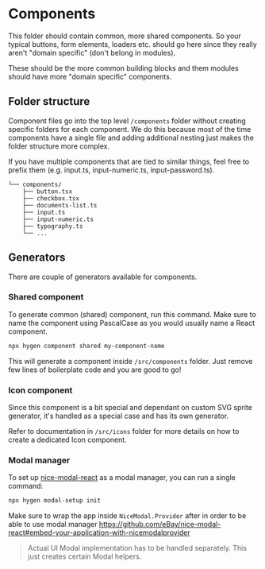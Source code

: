 # Components

This folder should contain common, more shared components. So your typical buttons, form elements, loaders etc. should go here since they really aren't "domain specific" (don't belong in modules).

These should be the more common building blocks and them modules should have more "domain specific" components.

## Folder structure

Component files go into the top level `/components` folder without creating specific folders for each component. We do this because most of the time components have a single file and adding additional nesting just makes the folder structure more complex.

If you have multiple components that are tied to similar things, feel free to prefix them (e.g. input.ts, input-numeric.ts, input-password.ts).

```
└── components/
    ├── button.tsx
    ├── checkbox.tsx
    ├── documents-list.ts
    ├── input.ts
    ├── input-numeric.ts
    ├── typography.ts
    └── ...
```

## Generators

There are couple of generators available for components.

### Shared component

To generate common (shared) component, run this command. Make sure to name the component using PascalCase as you would usually name a React component.

```bash
npx hygen component shared my-component-name
```

This will generate a component inside `/src/components` folder. Just remove few lines of boilerplate code and you are good to go!

### Icon component

Since this component is a bit special and dependant on custom SVG sprite generator, it's handled as a special case and has its own generator.

Refer to documentation in `/src/icons` folder for more details on how to create a dedicated Icon component.

### Modal manager

To set up [nice-modal-react](https://github.com/eBay/nice-modal-react) as a modal manager, you can run a single command:

```bash
npx hygen modal-setup init
```

Make sure to wrap the app inside `NiceModal.Provider` after in order to be able to use modal manager https://github.com/eBay/nice-modal-react#embed-your-application-with-nicemodalprovider

> Actual UI Modal implementation has to be handled separately. This just creates certain Modal helpers.
